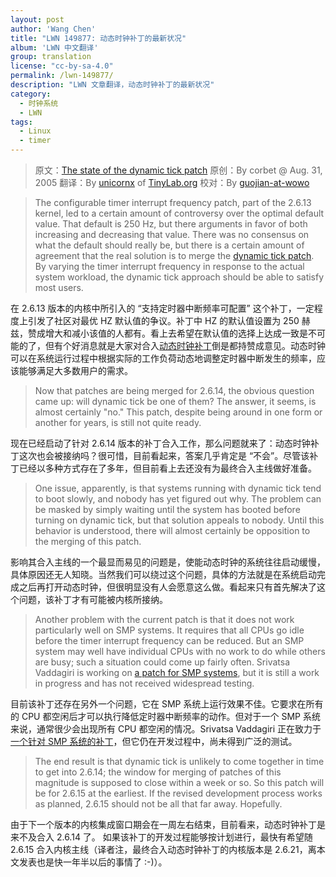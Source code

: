 ```yaml
---
layout: post
author: 'Wang Chen'
title: "LWN 149877: 动态时钟补丁的最新状况"
album: 'LWN 中文翻译'
group: translation
license: "cc-by-sa-4.0"
permalink: /lwn-149877/
description: "LWN 文章翻译，动态时钟补丁的最新状况"
category:
  - 时钟系统
  - LWN
tags:
  - Linux
  - timer
---
```


> 原文：[The state of the dynamic tick patch](https://lwn.net/Articles/149877/)
> 原创：By corbet @ Aug. 31, 2005
> 翻译：By [unicornx](https://github.com/unicornx) of [TinyLab.org][1]
> 校对：By [guojian-at-wowo](https://github.com/guojian-at-wowo)

> The configurable timer interrupt frequency patch, part of the 2.6.13 kernel, led to a certain amount of controversy over the optimal default value. That default is 250 Hz, but there arguments in favor of both increasing and decreasing that value. There was no consensus on what the default should really be, but there is a certain amount of agreement that the real solution is to merge the [dynamic tick patch](https://lwn.net/Articles/138969/). By varying the timer interrupt frequency in response to the actual system workload, the dynamic tick approach should be able to satisfy most users.

在 2.6.13 版本的内核中所引入的 “支持定时器中断频率可配置” 这个补丁，一定程度上引发了社区对最优 HZ 默认值的争议。补丁中 HZ 的默认值设置为 250 赫兹，赞成增大和减小该值的人都有。看上去希望在默认值的选择上达成一致是不可能的了，但有个好消息就是大家对合入[动态时钟补丁](https://lwn.net/Articles/138969/)倒是都持赞成意见。动态时钟可以在系统运行过程中根据实际的工作负荷动态地调整定时器中断发生的频率，应该能够满足大多数用户的需求。

> Now that patches are being merged for 2.6.14, the obvious question came up: will dynamic tick be one of them? The answer, it seems, is almost certainly "no." This patch, despite being around in one form or another for years, is still not quite ready.

现在已经启动了针对 2.6.14 版本的补丁合入工作，那么问题就来了：动态时钟补丁这次也会被接纳吗？很可惜，目前看起来，答案几乎肯定是 “不会”。尽管该补丁已经以多种方式存在了多年，但目前看上去还没有为最终合入主线做好准备。

> One issue, apparently, is that systems running with dynamic tick tend to boot slowly, and nobody has yet figured out why. The problem can be masked by simply waiting until the system has booted before turning on dynamic tick, but that solution appeals to nobody. Until this behavior is understood, there will almost certainly be opposition to the merging of this patch.

影响其合入主线的一个最显而易见的问题是，使能动态时钟的系统往往启动缓慢，具体原因还无人知晓。当然我们可以绕过这个问题，具体的方法就是在系统启动完成之后再打开动态时钟，但很明显没有人会愿意这么做。看起来只有首先解决了这个问题，该补丁才有可能被内核所接纳。

> Another problem with the current patch is that it does not work particularly well on SMP systems. It requires that all CPUs go idle before the timer interrupt frequency can be reduced. But an SMP system may well have individual CPUs with no work to do while others are busy; such a situation could come up fairly often. Srivatsa Vaddagiri is working on [a patch for SMP systems](https://lwn.net/Articles/147370/), but it is still a work in progress and has not received widespread testing.

目前该补丁还存在另外一个问题，它在 SMP 系统上运行效果不佳。它要求在所有的 CPU 都空闲后才可以执行降低定时器中断频率的动作。但对于一个 SMP 系统来说，通常很少会出现所有 CPU 都空闲的情况。Srivatsa Vaddagiri 正在致力于[一个针对 SMP 系统的补丁](https://lwn.net/Articles/147370/)，但它仍在开发过程中，尚未得到广泛的测试。

> The end result is that dynamic tick is unlikely to come together in time to get into 2.6.14; the window for merging of patches of this magnitude is supposed to close within a week or so. So this patch will be for 2.6.15 at the earliest. If the revised development process works as planned, 2.6.15 should not be all that far away. Hopefully.

由于下一个版本的内核集成窗口期会在一周左右结束，目前看来，动态时钟补丁是来不及合入 2.6.14 了。 如果该补丁的开发过程能够按计划进行，最快有希望随 2.6.15 合入内核主线（译者注，最终合入动态时钟补丁的内核版本是 2.6.21，离本文发表也是快一年半以后的事情了 :-)）。

[1]: http://tinylab.org
